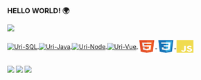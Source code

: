 ### HELLO WORLD! 🌍

<div>
  <a href="https://github.com/uriel-vale">
  <img height="160em" src="https://github-readme-stats.vercel.app/api?username=uriel-vale&show_icons=true&theme=dark&include_all_commits=true&count_private=true"/>
  <!-- img height="160em" src="https://github-readme-stats.vercel.app/api/top-langs/?username=uriel-vale&layout=compact&theme=dark"/-->
</div>
  <div style="display: inline_block"><br>
  <img align="center" alt="Uri-SQL" height="30" width="40" src="https://cdn.jsdelivr.net/gh/devicons/devicon/icons/mysql/mysql-original.svg">
  <img align="center" alt="Uri-Java" height="30" width="40" src="https://cdn.jsdelivr.net/gh/devicons/devicon/icons/java/java-original.svg">
  <img align="center" alt="Uri-Node" height="30" width="40" src="https://cdn.jsdelivr.net/gh/devicons/devicon/icons/nodejs/nodejs-original.svg">
  <img align="center" alt="Uri-Vue" height="30" width="40" src="https://cdn.jsdelivr.net/gh/devicons/devicon/icons/vuejs/vuejs-original.svg">
  <!-- img align="center" alt="Rafa-React" height="30" width="40" src="https://raw.githubusercontent.com/devicons/devicon/master/icons/react/react-original.svg" -->
  <img align="center" alt="Uri-HTML" height="30" width="40" src="https://raw.githubusercontent.com/devicons/devicon/master/icons/html5/html5-original.svg">
  <img align="center" alt="Uri-CSS" height="30" width="40" src="https://raw.githubusercontent.com/devicons/devicon/master/icons/css3/css3-original.svg">
  <img align="center" alt="Uri-Js" height="30" width="40" src="https://raw.githubusercontent.com/devicons/devicon/master/icons/javascript/javascript-plain.svg">
  <!-- img align="center" alt="Rafa-Python" height="30" width="40" src="https://raw.githubusercontent.com/devicons/devicon/master/icons/python/python-original.svg" -->
  <!-- img align="center" alt="Rafa-Csharp" height="30" width="40" src="https://raw.githubusercontent.com/devicons/devicon/master/icons/csharp/csharp-original.svg" -->
</div>
  
  ##
 
  
<div> 
  <!-- a href="https://www.youtube.com/channel/UC_-uuuZbY0AAt9CViNzvc-Q" target="_blank"><img src="https://img.shields.io/badge/YouTube-FF0000?style=for-the-badge&logo=youtube&logoColor=white" target="_blank"></a -->
  <a href="https://instagram.com/suntecnologia" target="_blank"><img src="https://img.shields.io/badge/-Instagram-%23E4405F?style=for-the-badge&logo=instagram&logoColor=white" target="_blank"></a>
 	<!--a href="https://www.twitch.tv/rafaballerinii" target="_blank"><img src="https://img.shields.io/badge/Twitch-9146FF?style=for-the-badge&logo=twitch&logoColor=white" target="_blank"></a -->
  <!-- a href="https://discord.gg/pDbY76q8Qf" target="_blank"><img src="https://img.shields.io/badge/Discord-7289DA?style=for-the-badge&logo=discord&logoColor=white" target="_blank"></a -->
  <a href = "mailto:contato@sun-tecnologia.com"><img src="https://img.shields.io/badge/-Gmail-%23333?style=for-the-badge&logo=gmail&logoColor=white" target="_blank"></a>
  <a href="https://www.linkedin.com/in/uriel-do-vale/" target="_blank"><img src="https://img.shields.io/badge/-LinkedIn-%230077B5?style=for-the-badge&logo=linkedin&logoColor=white" target="_blank"></a> 
  
</div>

